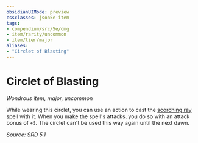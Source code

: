 ```yaml
---
obsidianUIMode: preview
cssclasses: json5e-item
tags:
- compendium/src/5e/dmg
- item/rarity/uncommon
- item/tier/major
aliases: 
- "Circlet of Blasting"
---
```

# Circlet of Blasting
*Wondrous item, major, uncommon*  


While wearing this circlet, you can use an action to cast the [scorching ray](compendium/spells/scorching-ray.md) spell with it. When you make the spell's attacks, you do so with an attack bonus of `+5`. The circlet can't be used this way again until the next dawn.

*Source: SRD 5.1*
